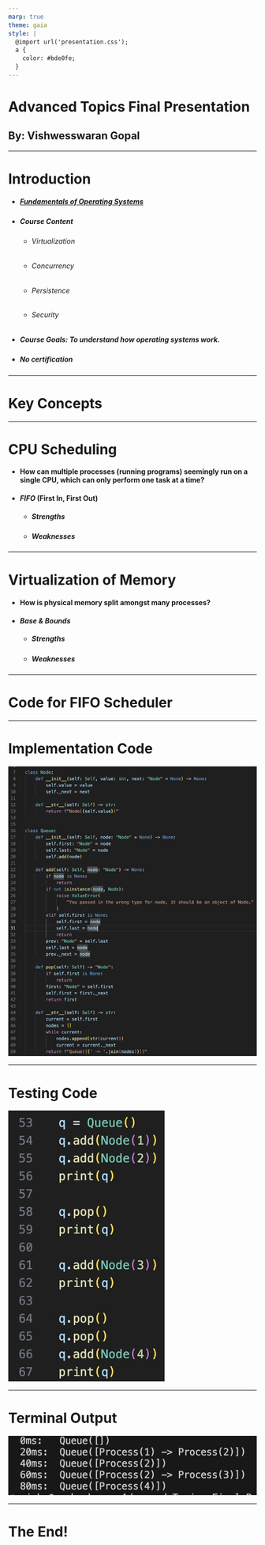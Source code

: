 ```yaml
---
marp: true
theme: gaia
style: |
  @import url('presentation.css');
  a {
    color: #bde0fe;
  }
---
```


<!--
_class: centered
backgroundImage: "linear-gradient(to bottom, #669bbc, #003049)"
color: #fdf0d5
-->

# Advanced Topics Final Presentation

## By: Vishwesswaran Gopal

---

<!--
backgroundImage: "linear-gradient(to bottom, #003049, #669bbc)"
-->

# Introduction

- ##### [Fundamentals of Operating Systems](https://pages.cs.wisc.edu/~remzi/OSTEP/)
- ##### Course Content
  - ###### Virtualization
  - ###### Concurrency
  - ###### Persistence
  - ###### Security
- ##### Course Goals: To understand how operating systems work.
- ##### **_No_** certification

---

<!--
_class: centered
backgroundImage: "linear-gradient(to bottom, #669bbc, #003049)"
-->

# Key Concepts

---

<!--
backgroundImage: "linear-gradient(to bottom, #003049, #669bbc)"
-->

# CPU Scheduling

- #### How can multiple processes (running programs) seemingly run on a single CPU, which can only perform one task at a time?
- #### _FIFO_ (First In, First Out)
  - ##### Strengths
  - ##### Weaknesses

---

<!--
class: centered
backgroundImage: "linear-gradient(to bottom, #669bbc, #003049)"
-->

# Virtualization of Memory

- #### How is physical memory split amongst many processes?
- #### _Base & Bounds_
  - ##### Strengths
  - ##### Weaknesses

---

<!--
backgroundImage: "linear-gradient(to bottom, #003049, #669bbc)"
-->

# Code for FIFO Scheduler

---

<!--
backgroundImage: "linear-gradient(to bottom, #669bbc, #003049)"
-->

# Implementation Code

![bg left w:450 h:515](implementation_code.jpg)

---

<!--
backgroundImage: "linear-gradient(to bottom, #669bbc, #003049)"
-->

# Testing Code

![bg right w:300 h:400](testing_code.jpg)

---

<!--
backgroundImage: "linear-gradient(to bottom, #669bbc, #003049)"
-->

# Terminal Output

![bg left w:575 h:225](terminal_output.jpg)

---

<!--
_class: centered end
backgroundImage: "linear-gradient(to bottom, #003049, #669bbc)"
-->

# The End!

